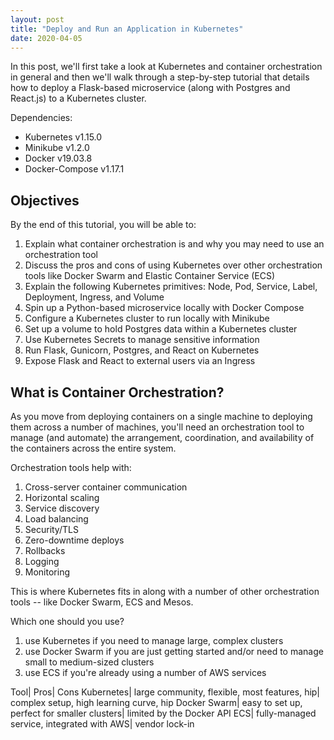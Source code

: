 ```yaml
---
layout: post
title: "Deploy and Run an Application in Kubernetes"
date: 2020-04-05
---
```


In this post, we'll first take a look at Kubernetes and container orchestration in general and then we'll walk through a step-by-step tutorial that details how to deploy a Flask-based microservice (along with Postgres and React.js) to a Kubernetes cluster.

Dependencies:
* Kubernetes v1.15.0
* Minikube v1.2.0
* Docker v19.03.8
* Docker-Compose v1.17.1

## Objectives

By the end of this tutorial, you will be able to:

1. Explain what container orchestration is and why you may need to use an orchestration tool
1. Discuss the pros and cons of using Kubernetes over other orchestration tools like Docker Swarm and Elastic Container Service (ECS)
1. Explain the following Kubernetes primitives: Node, Pod, Service, Label, Deployment, Ingress, and Volume
1. Spin up a Python-based microservice locally with Docker Compose
1. Configure a Kubernetes cluster to run locally with Minikube
1. Set up a volume to hold Postgres data within a Kubernetes cluster
1. Use Kubernetes Secrets to manage sensitive information
1. Run Flask, Gunicorn, Postgres, and React on Kubernetes
1. Expose Flask and React to external users via an Ingress

## What is Container Orchestration?
As you move from deploying containers on a single machine to deploying them across a number of machines, you'll need an orchestration tool to manage (and automate) the arrangement, coordination, and availability of the containers across the entire system.

Orchestration tools help with:

1. Cross-server container communication
1. Horizontal scaling
1. Service discovery
1. Load balancing
1. Security/TLS
1. Zero-downtime deploys
1. Rollbacks
1. Logging
1. Monitoring

This is where Kubernetes fits in along with a number of other orchestration tools -- like Docker Swarm, ECS and Mesos.

Which one should you use?

1. use Kubernetes if you need to manage large, complex clusters
1. use Docker Swarm if you are just getting started and/or need to manage small to medium-sized clusters
1. use ECS if you're already using a number of AWS services

Tool| Pros| Cons
Kubernetes| large community, flexible, most features, hip| complex setup, high learning curve, hip
Docker Swarm| easy to set up, perfect for smaller clusters| limited by the Docker API
ECS| fully-managed service, integrated with AWS| vendor lock-in


